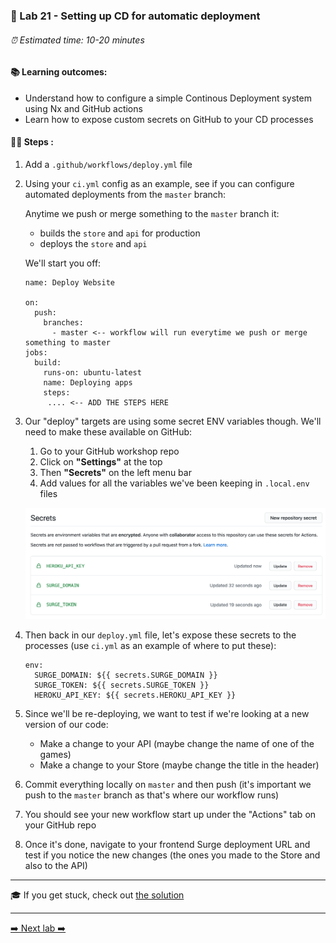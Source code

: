 ### 🎈 Lab 21 - Setting up CD for automatic deployment

###### ⏰ Estimated time: 10-20 minutes

#### 📚 Learning outcomes:

- Understand how to configure a simple Continous Deployment system using Nx and GitHub actions
- Learn how to expose custom secrets on GitHub to your CD processes 

#### 🏋️‍♀️ Steps :

1. Add a `.github/workflows/deploy.yml` file
2. Using your `ci.yml` config as an example, see if you can configure automated deployments from the 
`master` branch:

   Anytime we push or merge something to the `master` branch it:
   - builds the `store` and `api` for production
   - deploys the `store` and `api`
       
   We'll start you off:
   
   ```
   name: Deploy Website
   
   on:
     push:
       branches:
         - master <-- workflow will run everytime we push or merge something to master
   jobs:
     build:
       runs-on: ubuntu-latest
       name: Deploying apps
       steps:
        .... <-- ADD THE STEPS HERE
   ```

2. Our "deploy" targets are using some secret ENV variables though. We'll need to make these available on GitHub:
    1. Go to your GitHub workshop repo
    2. Click on **"Settings"** at the top
    3. Then **"Secrets"** on the left menu bar
    4. Add values for all the variables we've been keeping in `.local.env` files
    
    ![GitHub secrets](./github_secrets.png)

3. Then back in our `deploy.yml` file, let's expose these secrets to the processes (use `ci.yml` as an example of where to put these):

    ```
    env:
      SURGE_DOMAIN: ${{ secrets.SURGE_DOMAIN }}
      SURGE_TOKEN: ${{ secrets.SURGE_TOKEN }}
      HEROKU_API_KEY: ${{ secrets.HEROKU_API_KEY }}
    ```

3. Since we'll be re-deploying, we want to test if we're looking at a new version of our code:
    - Make a change to your API (maybe change the name of one of the games)
    - Make a change to your Store (maybe change the title in the header) 
3. Commit everything locally on `master` and then push (it's important we push to the `master` branch as that's where our workflow runs)
4. You should see your new workflow start up under the "Actions" tab on your GitHub repo
5. Once it's done, navigate to your frontend Surge deployment URL and test if you notice the new changes (the ones you made to the Store and also to the API)

---

🎓 If you get stuck, check out [the solution](SOLUTION.md)

---

[➡️ Next lab ➡️](../lab22/LAB.md)
